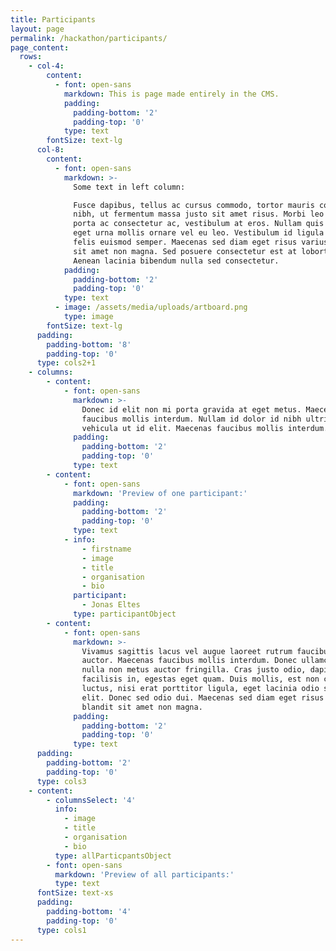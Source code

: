 ```yaml
---
title: Participants
layout: page
permalink: /hackathon/participants/
page_content:
  rows:
    - col-4:
        content:
          - font: open-sans
            markdown: This is page made entirely in the CMS.
            padding:
              padding-bottom: '2'
              padding-top: '0'
            type: text
        fontSize: text-lg
      col-8:
        content:
          - font: open-sans
            markdown: >-
              Some text in left column:

              Fusce dapibus, tellus ac cursus commodo, tortor mauris condimentum
              nibh, ut fermentum massa justo sit amet risus. Morbi leo risus,
              porta ac consectetur ac, vestibulum at eros. Nullam quis risus
              eget urna mollis ornare vel eu leo. Vestibulum id ligula porta
              felis euismod semper. Maecenas sed diam eget risus varius blandit
              sit amet non magna. Sed posuere consectetur est at lobortis.
              Aenean lacinia bibendum nulla sed consectetur.
            padding:
              padding-bottom: '2'
              padding-top: '0'
            type: text
          - image: /assets/media/uploads/artboard.png
            type: image
        fontSize: text-lg
      padding:
        padding-bottom: '8'
        padding-top: '0'
      type: cols2+1
    - columns:
        - content:
            - font: open-sans
              markdown: >-
                Donec id elit non mi porta gravida at eget metus. Maecenas
                faucibus mollis interdum. Nullam id dolor id nibh ultricies
                vehicula ut id elit. Maecenas faucibus mollis interdum.
              padding:
                padding-bottom: '2'
                padding-top: '0'
              type: text
        - content:
            - font: open-sans
              markdown: 'Preview of one participant:'
              padding:
                padding-bottom: '2'
                padding-top: '0'
              type: text
            - info:
                - firstname
                - image
                - title
                - organisation
                - bio
              participant:
                - Jonas Eltes
              type: participantObject
        - content:
            - font: open-sans
              markdown: >-
                Vivamus sagittis lacus vel augue laoreet rutrum faucibus dolor
                auctor. Maecenas faucibus mollis interdum. Donec ullamcorper
                nulla non metus auctor fringilla. Cras justo odio, dapibus ac
                facilisis in, egestas eget quam. Duis mollis, est non commodo
                luctus, nisi erat porttitor ligula, eget lacinia odio sem nec
                elit. Donec sed odio dui. Maecenas sed diam eget risus varius
                blandit sit amet non magna.
              padding:
                padding-bottom: '2'
                padding-top: '0'
              type: text
      padding:
        padding-bottom: '2'
        padding-top: '0'
      type: cols3
    - content:
        - columnsSelect: '4'
          info:
            - image
            - title
            - organisation
            - bio
          type: allParticpantsObject
        - font: open-sans
          markdown: 'Preview of all participants:'
          type: text
      fontSize: text-xs
      padding:
        padding-bottom: '4'
        padding-top: '0'
      type: cols1
---
```


